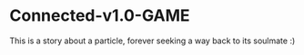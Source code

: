# Connected-v1.0-GAME
This is a story about a particle, forever seeking a way back to its soulmate :)
